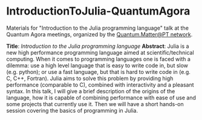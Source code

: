 # IntroductionToJulia-QuantumAgora
Materials for "Introduction to the Julia programming language" talk at the Quantum Agora meetings, organized by the [Quantum.Matter@PT network](https://quantummatterpt.weebly.com). 

**Title**: *Introduction to the Julia programming language*
**Abstract**:
Julia is a new high performance programming language aimed at scientific/technical computing. When it comes to programming languages one is faced with a dilemma: use a high level language that is easy to write code in, but slow (e.g. python); or use a fast language, but that is hard to write code in (e.g. C, C++, Fortran). Julia aims to solve this problem by providing high performance (comparable to C), combined with interactivity and a pleasant syntax. In this talk, I will give a brief description of the origins of the language, how it is capable of combining performance with ease of use and some projects that currently use it. Then we will have a short hands-on session covering the basics of programming in Julia.
